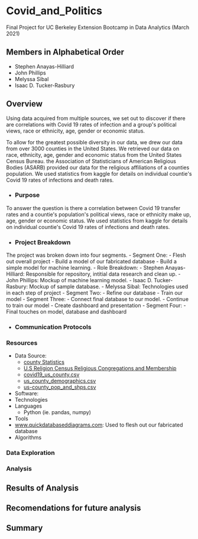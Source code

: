 # Covid_and_Politics
Final Project for UC Berkeley Extension Bootcamp in Data Analytics (March 2021)

## Members in Alphabetical Order
 - Stephen Anayas-Hilliard
 - John Phillips
 - Melyssa Sibal
 - Isaac D. Tucker-Rasbury

## Overview
Using data acquired from multiple sources, we set out to discover if there are correlations with Covid 19 rates of infection and a group's political views, race or ethnicity, age, gender or economic status.  

To allow for the greatest possible diversity in our data, we drew our data from over 3000 counties in the United States. We retrieved our data on race, ethnicity, age, gender and economic status from the United States Census Bureau.  the Association of Statisticians of American Religious Bodies (ASARB) provided our data for the religious affiliations of a counties population.  We used statistics from kaggle for details on individual countie's Covid 19 rates of infections and death rates. 

 - ### Purpose
To answer the question is there a correlation between Covid 19 transfer rates and a countie's population's political views, race or ethnicity make up, age, gender or economic status. We used statistics from kaggle for details on individual countie's Covid 19 rates of infections and death rates.

 - ### Project Breakdown
 The project was broken down into four segments.
      - Segment One: 
         - Flesh out overall project
         - Build a model of our fabricated database
         - Build a simple model for machine learning.
           - Role Breakdown:
              - Stephen Anayas-Hilliard:  Responsible for repository, intitial data research and clean up.
              - John Phillips: Mockup of machine learning model.
              - Isaac D. Tucker-Rasbury: Mockup of sample database.
              - Melyssa Sibal: Technologies used in each step of project
      - Segment Two:
        - Refine our database
        - Train our model
      - Segment Three:
        - Connect final database to our model.
        - Continue to train our model
        - Create dashboard and presentation
      - Segment Four:
        - Final touches on model, database and dashboard
  
  - ### Communication Protocols

### Resources
- Data Source: 
  - [county Statistics](https://github.com/stephenanayashilliard/Covid_and_Politics/blob/main/Data/county_statistics.csv)
  - [U.S Religion Census Religious Congregations and Membership](https://github.com/stephenanayashilliard/Covid_and_Politics/blob/main/Data/U.S.%20Religion%20Census%20Religious%20Congregations%20and%20Membership%20Study%2C%202010%20(County%20File).csv)
  - [covid19_us_county.csv](https://github.com/stephenanayashilliard/Covid_and_Politics/blob/main/Data/covid19_us_county.csv)
  - [us_county_demographics.csv](https://github.com/stephenanayashilliard/Covid_and_Politics/blob/main/Data/us_county_demographics.csv)
  - [us-county_pop_and_shps.csv](https://github.com/stephenanayashilliard/Covid_and_Politics/blob/main/Data/us_county_pop_and_shps.csv)
- Software:
 - Technologies
 - Languages
    - Python (ie. pandas, numpy)
 - Tools
  - www.quickdatabaseddiagrams.com:  Used to flesh out our fabricated database
 - Algorithms

### Data Exploration

### Analysis
 
## Results of Analysis

## Recomendations for future analysis

## Summary
